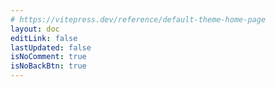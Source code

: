 ```yaml
---
# https://vitepress.dev/reference/default-theme-home-page
layout: doc
editLink: false
lastUpdated: false
isNoComment: true
isNoBackBtn: true
---
```


<!-- 之所以将代码写在 md 里面，而非单独封装为 Vue 组件，因为 aside 不会动态刷新，参考 https://github.com/vuejs/vitepress/issues/2686 -->
<template v-for="post in curPosts" :key="post.url">
  <h2 :id="post.title" class="post-title">
    <a :href="post.url">{{ post.title }}</a>
    <a
      class="header-anchor"
      :href="`#${post.title}`"
      :aria-label="`Permalink to &quot;${post.title}&quot;`"
      >​</a
    >
    <div class="post-date hollow-text">{{ post.date.string }}</div>
  </h2>
  <IndexTags :tags="post.tags" />
  <div v-if="post.excerpt" v-html="post.excerpt"></div>
</template>

<!-- <Pagination /> -->
<div class="pagination-container">
  <t-config-provider :global-config="enConfig">
    <t-pagination
      v-model="current"
      v-model:pageSize="pageSize"
      :total="total"
      size="small"
      :showPageSize="false"
      :showPageNumber="!isMobile()"
      :showJumper="isMobile()"
      @current-change="onCurrentChange"
    />
  </t-config-provider>
</div>

<script lang="ts" setup>
import { ref, computed } from "vue";
import { useRoute, useRouter } from "vitepress";
// 非 Vue 组件需要手动引入
import {
	MessagePlugin,
	PaginationProps,
	Pagination as TPagination,
  Tag as TTag,
  ConfigProvider as TConfigProvider,
} from "tdesign-vue-next";
import enConfig from 'tdesign-vue-next/es/locale/en_US';

import { data as posts } from "../.vitepress/theme/posts-en.data.mts";
import { isMobile } from "../.vitepress/theme/utils/mobile.ts";

const route = useRoute();

const getPage = () => {
  const search = route.query
  const searchParams = new URLSearchParams(search);

  return Number(searchParams.get("page") || "1");
}

const current = ref(getPage())
const pageSize = ref(10);
const total = ref(posts.length);

// 在首页有page参数时，从NAV跳转到当前页，清空了参数，但没有刷新页面内容的问题，需要手动更新current
const router = useRouter();
router.onAfterRouteChange = (to) => {
  current.value = getPage();
}

const curPosts = computed(() => {
	return posts.slice(
		(current.value - 1) * pageSize.value,
		current.value * pageSize.value
	);
});

const onCurrentChange: PaginationProps["onCurrentChange"] = (
	index,
	pageInfo
) => {
	// MessagePlugin.success(`Go to page ${index}`);

	const url = new URL(window.location as any);
	url.searchParams.set("page", index.toString());
	window.history.replaceState({}, "", url);

	window.scrollTo({
		top: 0,
	});
};
</script>
<style lang="scss" scoped>
/* 去掉.vp-doc li + li 的 margin-top */
.pagination-container {
	margin-top: 60px;

	:deep(li) {
		margin-top: 0px;
	}
}

.mr-2 {
	margin-right: 2px;
}

.post-title {
	margin-bottom: 6px;
  margin-top: 60px;
	border-top: 0px;
	position: relative;
	top: 0;
	left: 0;

  > a {
		font-weight: 400;
	}

	.post-date {
		position: absolute;
		top: -12px;
		left: -10px;

		z-index: -1;
		opacity: .16;
		font-size: 76px;
		font-weight: 900;
	}

	@media (max-width: 425px) {
		.post-date {
			font-size: 60px !important;
		}
	}
	
  &:first-child {
		margin-top: 20px;
	}
}

.hollow-text {
  
  /* 设置文本颜色为透明 */
  color: var(--vp-c-bg);
  
	-webkit-text-stroke: 1px var(--vp-c-text-1);
}
</style>

